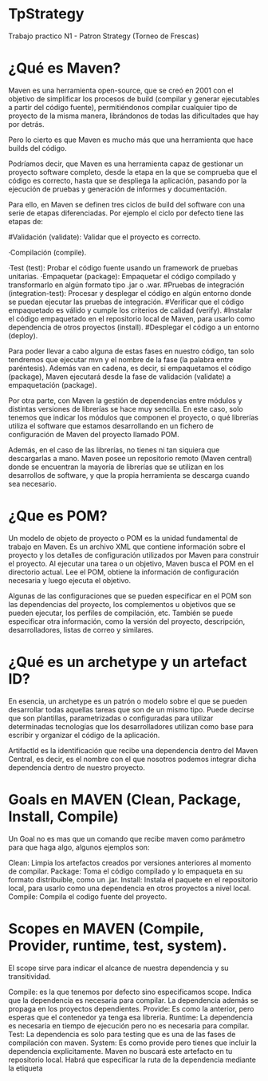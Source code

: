 # TpStrategy
Trabajo practico N1 - Patron Strategy (Torneo de Frescas)

# ¿Qué es Maven?

Maven es una herramienta open-source, que se creó en 2001 con el objetivo de simplificar los procesos de build (compilar y generar ejecutables a partir del código fuente), permitiéndonos compilar cualquier tipo de proyecto de la misma manera, librándonos de todas las dificultades que hay por detrás.

Pero lo cierto es que Maven es mucho más que una herramienta que hace builds del código.

Podríamos decir, que Maven es una herramienta capaz de gestionar un proyecto software completo, desde la etapa en la que se comprueba que el código es correcto, hasta que se despliega la aplicación, pasando por la ejecución de pruebas y generación de informes y documentación.

Para ello, en Maven se definen tres ciclos de build del software con una serie de etapas diferenciadas. Por ejemplo el ciclo por defecto tiene las etapas de:

#Validación (validate): Validar que el proyecto es correcto.

·Compilación (compile).

·Test (test): Probar el código fuente usando un framework de pruebas unitarias.
·Empaquetar (package): Empaquetar el código compilado y transformarlo en algún formato tipo .jar o .war.
#Pruebas de integración (integration-test): Procesar y desplegar el código en algún entorno donde se puedan ejecutar las pruebas de integración.
#Verificar que el código empaquetado es válido y cumple los criterios de calidad (verify).
#Instalar el código empaquetado en el repositorio local de Maven, para usarlo como dependencia de otros proyectos (install).
#Desplegar el código a un entorno (deploy).

Para poder llevar a cabo alguna de estas fases en nuestro código, tan solo tendremos que ejecutar mvn y el nombre de la fase (la palabra entre paréntesis). Además van en cadena, es decir, si empaquetamos el código (package), Maven ejecutará desde la fase de validación (validate) a empaquetación (package).

Por otra parte, con Maven la gestión de dependencias entre módulos y distintas versiones de librerías se hace muy sencilla. En este caso, solo tenemos que indicar los módulos que componen el proyecto, o qué librerías utiliza el software que estamos desarrollando en un fichero de configuración de Maven del proyecto llamado POM.

Además, en el caso de las librerías, no tienes ni tan siquiera que descargarlas a mano. Maven posee un repositorio remoto (Maven central) donde se encuentran la mayoría de librerías que se utilizan en los desarrollos de software, y que la propia herramienta se descarga cuando sea necesario.

# ¿Que es POM?

Un modelo de objeto de proyecto o POM es la unidad fundamental de trabajo en Maven. Es un archivo XML que contiene información sobre el proyecto y los detalles de configuración utilizados por Maven para construir el proyecto. Al ejecutar una tarea o un objetivo, Maven busca el POM en el directorio actual. Lee el POM, obtiene la información de configuración necesaria y luego ejecuta el objetivo.

Algunas de las configuraciones que se pueden especificar en el POM son las dependencias del proyecto, los complementos u objetivos que se pueden ejecutar, los perfiles de compilación, etc. También se puede especificar otra información, como la versión del proyecto, descripción, desarrolladores, listas de correo y similares.

# ¿Qué es un archetype y un artefact ID?

En esencia, un archetype es un patrón o modelo sobre el que se pueden desarrollar todas aquellas tareas que son de un mismo tipo. Puede decirse que son plantillas, parametrizadas o configuradas para utilizar determinadas tecnologías que los desarrolladores utilizan como base para escribir y organizar el código de la aplicación.

ArtifactId es la identificación que recibe una dependencia dentro del Maven Central, es decir, es el nombre con el que nosotros podemos integrar dicha dependencia dentro de nuestro proyecto.

# Goals en MAVEN (Clean, Package, Install, Compile)

Un Goal no es mas que un comando que recibe maven como parámetro para que haga algo, algunos ejemplos son:

Clean: Limpia los artefactos creados por versiones anteriores al momento de compilar.
Package: Toma el código compilado y lo empaqueta en su formato distribuible, como un .jar.
Install: Instala el paquete en el repositorio local, para usarlo como una dependencia en otros proyectos a nivel local.
Compile: Compila el codigo fuente del proyecto.

# Scopes en MAVEN (Compile, Provider, runtime, test, system).

El scope sirve para indicar el alcance de nuestra dependencia y su transitividad. 

Compile: es la que tenemos por defecto sino especificamos scope. Indica que la dependencia es necesaria para compilar. La dependencia además se propaga en los proyectos dependientes.
Provide: Es como la anterior, pero esperas que el contenedor ya tenga esa libreria. 
Runtime: La dependencia es necesaria en tiempo de ejecución pero no es necesaria para compilar.
Test: La dependencia es solo para testing que es una de las fases de compilación con maven.
System: Es como provide pero tienes que incluir la dependencia explicitamente. Maven no buscará este artefacto en tu repositorio local. Habrá que especificar la ruta de la dependencia mediante la etiqueta <systemPath>












